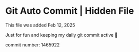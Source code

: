 # Git Auto Commit | Hidden File

This file was added Feb 12, 2025

Just for fun and keeping my daily git commit active 🤪

commit number: 1465922
